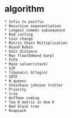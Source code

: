 # algorithm

	* Infix to postfix
	* Recursive exponentiation
	* Longest common subsequence
	* Rod cutting
	* Coin change
	* Matrix Chain Multiplication
	* Round Robin
	* Edit distance
	* Max flow(Edmond karp)
	* FCFS
	* Maze solver(stack)
	* SJF
	* fibonacci O(log(n)
	* SRTF
	* N queens
	* Steinhaus johnson trotter
	* Priority
	* trie
	* Huffman coding
	* Two D matrix in One D
	* Red black tree
	* Knapsack